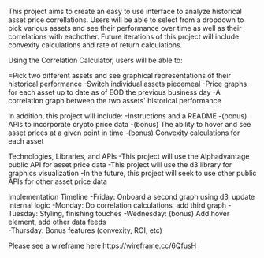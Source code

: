 This project aims to create an easy to use interface to analyze historical asset price correllations. Users will be able to select from a dropdown to pick various assets and see their performance over time as well as their correlations with eachother. Future iterations of this project will include convexity calculations and rate of return calculations. 

Using the Correlation Calculator, users will be able to:

=Pick two different assets and see graphical representations of their historical performance 
-Switch individual assets piecemeal
-Price graphs for each asset up to date as of EOD the previous business day
-A correlation graph between the two assets' historical performance 

In addition, this project will include:
-Instructions and a README
-(bonus) APIs to incorporate crypto price data
-(bonus) The ability to hover and see asset prices at a given point in time
-(bonus) Convexity calculations for each asset

Technologies, Libraries, and APIs 
-This project will use the Alphadvantage public API for asset price data 
-This project will use the d3 library for graphics visualization
-In the future, this project will seek to use other public APIs for other asset price data 

Implementation Timeline 
-Friday: Onboard a second graph using d3, update internal logic 
-Monday: Do correlation calculations, add third graph
-Tuesday: Styling, finishing touches 
-Wednesday: (bonus) Add hover element, add other data feeds   
-Thursday: Bonus features (convexity, ROI, etc)

Please see a wireframe here https://wireframe.cc/6QfusH